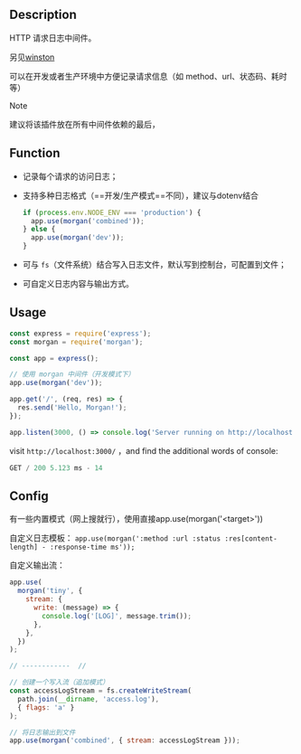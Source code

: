 ## Description

HTTP 请求日志中间件。

另见[winston](..\winston\README.Express.winston.md)

可以在开发或者生产环境中方便记录请求信息（如 method、url、状态码、耗时等）

> [!note]
>
> 建议将该插件放在所有中间件依赖的最后，

## Function

- 记录每个请求的访问日志；

- 支持多种日志格式（==开发/生产模式==不同），建议与dotenv结合
  ```js
  if (process.env.NODE_ENV === 'production') {
    app.use(morgan('combined'));
  } else {
    app.use(morgan('dev'));
  }
  ```

  

- 可与 `fs`（文件系统）结合写入日志文件，默认写到控制台，可配置到文件；

- 可自定义日志内容与输出方式。

## Usage

```js
const express = require('express');
const morgan = require('morgan');

const app = express();

// 使用 morgan 中间件（开发模式下）
app.use(morgan('dev'));

app.get('/', (req, res) => {
  res.send('Hello, Morgan!');
});

app.listen(3000, () => console.log('Server running on http://localhost:3000'));

```

visit `http://localhost:3000/` ，and find the additional words of console:

```js
GET / 200 5.123 ms - 14
```

## Config

有一些内置模式（网上搜就行），使用直接app.use(morgan('\<target\>'))

自定义日志模板：
`app.use(morgan(':method :url :status :res[content-length] - :response-time ms'));`

自定义输出流：

```js
app.use(
  morgan('tiny', {
    stream: {
      write: (message) => {
        console.log('[LOG]', message.trim());
      },
    },
  })
);

// ------------  //

// 创建一个写入流（追加模式）
const accessLogStream = fs.createWriteStream(
  path.join(__dirname, 'access.log'),
  { flags: 'a' }
);

// 将日志输出到文件
app.use(morgan('combined', { stream: accessLogStream }));
```

